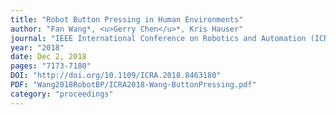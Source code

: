 ```yaml
---
title: "Robot Button Pressing in Human Environments"
author: "Fan Wang*, <u>Gerry Chen</u>*, Kris Hauser"
journal: "IEEE International Conference on Robotics and Automation (ICRA)"
year: "2018"
date: Dec 2, 2018
pages: "7173-7180"
DOI: "http://doi.org/10.1109/ICRA.2018.8463180"
PDF: "Wang2018RobotBP/ICRA2018-Wang-ButtonPressing.pdf"
category: "proceedings"
---
```

<!-- date is actually summer 2018 but i wanted it to appear higher up -->